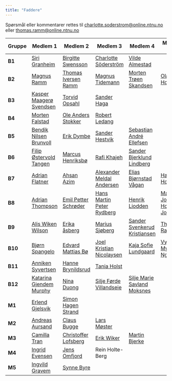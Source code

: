 ```yaml
---
title: "Faddere"
---
```


Spørsmål eller kommentarer rettes til [charlotte.soderstrom@online.ntnu.no](mailto:charlotte.soderstrom@online.ntnu.no) eller [thomas.ramm@online.ntnu.no](mailto:thomas.ramm@online.ntnu.no)  

|  Gruppe | Medlem 1 | Medlem 2 | Medlem 3 | Medlem 4 | Medlem 5 | Medlem 6 |
|  ------ | ------ | ------ | ------ | ------ | ------ | ------ |
|  **B1** | [Siri Granheim](https://online.ntnu.no/profile/view/siriframboise/) | [Birgitte Swensson](https://online.ntnu.no/profile/view/birgitbs/) | [Charlotte Söderström](https://online.ntnu.no/profile/view/cmrisbak/) | [Vilde Almestad](https://online.ntnu.no/profile/view/vildealm/) |  |  |
|  **B2** | [Magnus Ramm](https://online.ntnu.no/profile/view/magnram/) |  [Thomas Iversen Ramm](https://online.ntnu.no/profile/view/ramm/)  | [Magnus Tidemann ](https://online.ntnu.no/profile/view/tidemann/) | [Morten Trøen Skandsen](https://online.ntnu.no/profile/view/mortenmts/) | [Ola Holde](https://online.ntnu.no/profile/view/olahold/) | [Ola Johannessen Kruge](https://online.ntnu.no/profile/view/okruge/) |
|  **B3** | [Kasper Maagerø Svendsen](https://online.ntnu.no/profile/view/kasperms/) | [Torvid Opsahl](https://online.ntnu.no/profile/view/torvido/) | [Sander Haga](https://online.ntnu.no/profile/view/beepbeep/) |  |  |  |
|  **B4** | [Morten Falstad](https://online.ntnu.no/profile/view/mortenfa/) | [Ole Anders Stokker](https://online.ntnu.no/profile/view/frozenlight/) | [Robert Ledang](https://online.ntnu.no/profile/view/ledda/) |  |  |  |
|  **B5** | [Bendik Nilsen Brunvoll](https://online.ntnu.no/profile/view/lisjpjotten/) | [Erik Dymbe](https://online.ntnu.no/profile/view/dymbe/) | [Sander Hestvik](https://online.ntnu.no/profile/view/sandeh/) | [Sebastian André Ellefsen](https://online.ntnu.no/profile/view/sellef/) |  |  |
|  **B6** | [Filip Østervold Tangen](https://online.ntnu.no/profile/view/filiptangen/) | [Marcus Henriksbø](https://online.ntnu.no/profile/view/marcusonline/) | [Rafi Khajeh](https://online.ntnu.no/profile/view/tehrafi/) | [Sander Bjerklund Lindberg](https://online.ntnu.no/profile/view/sanderlindberg/) |  |  |
|  **B7** | [Adrian Flatner](https://online.ntnu.no/profile/view/adrianrflatner/) | [Ahsan Azim](https://online.ntnu.no/profile/view/ahsanazimm/) | [Alexander Meldal Andersen](https://online.ntnu.no/profile/view/mittbrukernavn/) | [Elias Bjørnstad Vågan](https://online.ntnu.no/profile/view/eliasbv/) | [Halvor Horge](https://online.ntnu.no/profile/view/horge/) | [Tor berre](https://online.ntnu.no/profile/view/tortb/) |
|  **B8** | [Adrian Thompson](https://online.ntnu.no/profile/view/adrianht/) | [Emil Petter Schrøder](https://online.ntnu.no/profile/view/emilps/) | [Hans Martin Peter Rydberg](https://online.ntnu.no/profile/view/hmrydber/) | [Henrik Liodden](https://online.ntnu.no/profile/view/haattis/) | [Marius Johan Holm Johansen](https://online.ntnu.no/profile/view/hvalstorm/) |  |
|  **B9** | [Alis Wiken Wilson](https://online.ntnu.no/profile/view/alisww/) | [Erika åsberg](https://online.ntnu.no/profile/view/erika/) | [Marius Sjøberg](https://online.ntnu.no/profile/view/marius/) | [Sander Svenkerud Kristiansen](https://online.ntnu.no/profile/view/sanderkristiansen/) | [Thomas Ramirez](https://online.ntnu.no/profile/view/dondiez/) |  |
|  **B10** | [Bjørn Spangelo](https://online.ntnu.no/profile/view/bjornhsp/) | [Edvard Mattias Bø](https://online.ntnu.no/profile/view/edvardmb/) | [Joel Kristian Nicolaysen](https://online.ntnu.no/profile/view/joelnicolaysen/) | [Kaja Sofie Lundgaard](https://online.ntnu.no/profile/view/kajasl/) | [Vy Thi My Nguyen](https://online.ntnu.no/profile/view/vtnguyen/) |  |
|  **B11** | [Anniken Syvertsen](https://online.ntnu.no/profile/view/annikers/) | [Hanne Brynildsrud](https://online.ntnu.no/profile/view/hannbry/) | [Tania Holst](https://online.ntnu.no/profile/view/taniarh/) |  |  |  |
|  **B12** | [Katarina Gjendem Murphy](https://online.ntnu.no/profile/view/katarina/) | [Nina Duong](https://online.ntnu.no/profile/view/ninadu/) | [Silje Førde Villandseie](https://online.ntnu.no/profile/view/siljefv/) | [Silje Marie Savland Moksnes](https://online.ntnu.no/profile/view/siljemariemoksnes/) |  |  |
|  **M1** | [Erlend Gjelsvik](https://online.ntnu.no/profile/view/erlendgj/) | [Simon Hagen Strand](https://online.ntnu.no/profile/view/kakedrage/) |  |  |  |  |
|  **M2** | [Andreas Aursand](https://online.ntnu.no/profile/view/aaursand/) | [Claus Bugge](https://online.ntnu.no/profile/view/clausbugge/) | [Lars Møster](https://online.ntnu.no/profile/view/elgeneinar/) |  |  |  |
|  **M3** | [Camilla Tran](https://online.ntnu.no/profile/view/camlo/) | [Christoffer Lofsberg](https://online.ntnu.no/profile/view/chrlofs/) | [Erik Wiker](https://online.ntnu.no/profile/view/erikwik/) | [Martin Bjerke](https://online.ntnu.no/profile/view/bjerke/) |  |  |
|  **M4** | [Ingrid Evensen](https://online.ntnu.no/profile/view/ingriev/) | [Jens Omfjord](https://online.ntnu.no/profile/view/jomfjord/) | Rein Holte-Berg |  |  |  |
|  **M5** | [Ingvild Gravem](https://online.ntnu.no/profile/view/ingvildlg/) | [Synne Byre](https://online.ntnu.no/profile/view/synnebyre/) |  |  |  |  |